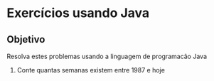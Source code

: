 # Exercícios usando Java

## Objetivo

Resolva estes problemas usando a linguagem de programacão Java

 1. Conte quantas semanas existem entre 1987 e hoje